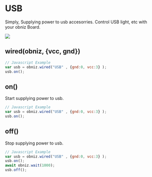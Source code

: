# USB

Simply, Supplying power to usb accesorries.
Control USB light, etc with your obniz Board.

![](./image.jpg)

## wired(obniz, {vcc, gnd})

```javascript
// Javascript Example
var usb = obniz.wired("USB" , {gnd:0, vcc:3} );
usb.on();
```

## on()

Start supplying power to usb.

```javascript
// Javascript Example
var usb = obniz.wired("USB" , {gnd:0, vcc:3} );
usb.on();
```


## off()

Stop supplying power to usb.

```javascript
// Javascript Example
var usb = obniz.wired("USB" , {gnd:0, vcc:3} );
usb.on();
await obniz.wait(1000);
usb.off();
```